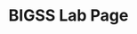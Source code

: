 ---
title: BIGSS Lab Page
bookSearchExclude: true
bookHref: 'https://bigss.lcsr.jhu.edu/'
weight: 20
---